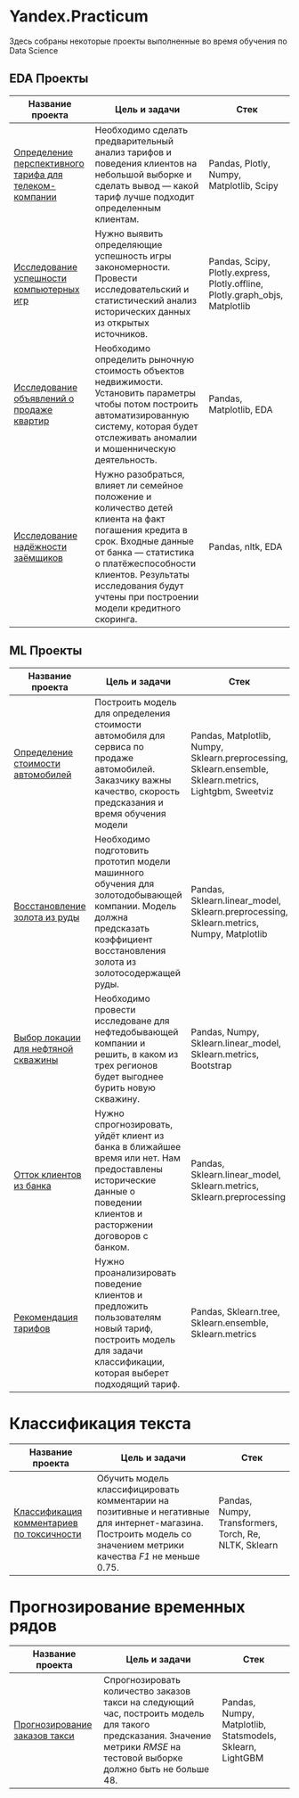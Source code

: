 # Yandex.Practicum

Здесь собраны некоторые проекты выполненные во время обучения по Data Science

## EDA Проекты
Название проекта | Цель и задачи | Стек
--- | --- | ---
[Определение перспективного тарифа для телеком-компании](https://github.com/HappyDari/EDA_Progects/blob/fe86642c0cb142a7e98aba63713abd6221d184df/Statistical_DA/%D0%9E%D0%BF%D1%80%D0%B5%D0%B4%D0%B5%D0%BB%D0%B5%D0%BD%D0%B8%D0%B5%20%D0%BF%D0%B5%D1%80%D1%81%D0%BF%D0%B5%D0%BA%D1%82%D0%B8%D0%B2%D0%BD%D0%BE%D0%B3%D0%BE%20%D1%82%D0%B0%D1%80%D0%B8%D1%84%D0%B0%20%D0%B4%D0%BB%D1%8F%20%D1%82%D0%B5%D0%BB%D0%B5%D0%BA%D0%BE%D0%BC-%D0%BA%D0%BE%D0%BC%D0%BF%D0%B0%D0%BD%D0%B8%D0%B8.ipynb) | Необходимо сделать предварительный анализ тарифов и поведения клиентов на небольшой выборке и сделать вывод — какой тариф лучше подходит определенным клиентам. | Pandas, Plotly, Numpy, Matplotlib, Scipy 
[Исследование успешности компьютерных игр](https://github.com/HappyDari/EDA_Progects/blob/main/Computer_games_DA/%D0%98%D1%81%D1%81%D0%BB%D0%B5%D0%B4%D0%BE%D0%B2%D0%B0%D0%BD%D0%B8%D0%B5%20%D1%83%D1%81%D0%BF%D0%B5%D1%88%D0%BD%D0%BE%D1%81%D1%82%D0%B8%20%D0%BA%D0%BE%D0%BC%D0%BF%D1%8C%D1%8E%D1%82%D0%B5%D1%80%D0%BD%D1%8B%D1%85%20%D0%B8%D0%B3%D1%80.ipynb) | Нужно выявить определяющие успешность игры закономерности. Провести исследовательский и статистический анализ исторических данных из открытых источников. | Pandas, Scipy,  Plotly.express, Plotly.offline, Plotly.graph_objs, Matplotlib
[Исследование объявлений о продаже квартир](https://github.com/HappyDari/EDA_Progects/blob/main/EDA_project/%D0%98%D1%81%D1%81%D0%BB%D0%B5%D0%B4%D0%BE%D0%B2%D0%B0%D0%BD%D0%B8%D0%B5%20%D0%BE%D0%B1%D1%8A%D1%8F%D0%B2%D0%BB%D0%B5%D0%BD%D0%B8%D0%B9%20%D0%BE%20%D0%BF%D1%80%D0%BE%D0%B4%D0%B0%D0%B6%D0%B5%20%D0%BA%D0%B2%D0%B0%D1%80%D1%82%D0%B8%D1%80.ipynb) | Необходимо определить рыночную стоимость объектов недвижимости. Установить параметры чтобы потом построить автоматизированную систему, которая будет отслеживать аномалии и мошенническую деятельность. | Pandas, Matplotlib, EDA
[Исследование надёжности заёмщиков](https://github.com/HappyDari/EDA_Progects/blob/c4e34d84aa3aff2cd2a81c090a8c2bb00a346408/Preprocessing/%D0%98%D1%81%D1%81%D0%BB%D0%B5%D0%B4%D0%BE%D0%B2%D0%B0%D0%BD%D0%B8%D0%B5%20%D0%BD%D0%B0%D0%B4%D0%B5%D0%B6%D0%BD%D0%BE%D1%81%D1%82%D0%B8%20%D0%B7%D0%B0%D0%B5%D0%BC%D1%89%D0%B8%D0%BA%D0%BE%D0%B2.ipynb) | Нужно разобраться, влияет ли семейное положение и количество детей клиента на факт погашения кредита в срок. Входные данные от банка — статистика о платёжеспособности клиентов. Результаты исследования будут учтены при построении модели кредитного скоринга. | Pandas, nltk, EDA

## ML Проекты

Название проекта | Цель и задачи | Стек
--- | --- | ---
[Определение стоимости автомобилей](https://github.com/HappyDari/Car_cost_analysis/blob/main/%D0%9E%D0%BF%D1%80%D0%B5%D0%B4%D0%B5%D0%BB%D0%B5%D0%BD%D0%B8%D0%B5%20%D1%81%D1%82%D0%BE%D0%B8%D0%BC%D0%BE%D1%81%D1%82%D0%B8%20%D0%B0%D0%B2%D1%82%D0%BE%D0%BC%D0%BE%D0%B1%D0%B8%D0%BB%D0%B5%D0%B9.ipynb)  | Построить модель для определения стоимости автомобиля для сервиса по продаже автомобилей. Заказчику важны качество, скорость предсказания и время обучения модели | Pandas, Matplotlib, Numpy, Sklearn.preprocessing, Sklearn.ensemble, Sklearn.metrics, Lightgbm, Sweetviz  |
[Восстановление золота из руды](https://github.com/HappyDari/ML_Progects/blob/main/ML_4/%D0%92%D0%BE%D1%81%D1%81%D1%82%D0%B0%D0%BD%D0%BE%D0%B2%D0%BB%D0%B5%D0%BD%D0%B8%D0%B5%20%D0%B7%D0%BE%D0%BB%D0%BE%D1%82%D0%B0%20%D0%B8%D0%B7%20%D1%80%D1%83%D0%B4%D1%8B.ipynb) | Необходимо подготовить прототип модели машинного обучения для золотодобывающей компании. Модель должна предсказать коэффициент восстановления золота из золотосодержащей руды. | Pandas, Sklearn.linear_model, Sklearn.preprocessing, Sklearn.metrics, Numpy, Matplotlib 
[Выбор локации для нефтяной скважины](https://github.com/HappyDari/ML_Progects/blob/main/ML_3/%D0%92%D1%8B%D0%B1%D0%BE%D1%80%20%D0%BB%D0%BE%D0%BA%D0%B0%D1%86%D0%B8%D0%B8%20%D0%B4%D0%BB%D1%8F%20%D0%BD%D0%B5%D1%84%D1%82%D1%8F%D0%BD%D0%BE%D0%B9%20%D1%81%D0%BA%D0%B2%D0%B0%D0%B6%D0%B8%D0%BD%D1%8B.ipynb) | Необходимо провести исследоване для нефтедобывающей компании и решить, в каком из трех регионов будет выгоднее бурить новую скважину. | Pandas, Numpy, Sklearn.linear_model, Sklearn.metrics, Bootstrap
[Отток клиентов из банка](https://github.com/HappyDari/ML_Progects/blob/main/ML_2/%D0%9E%D1%82%D1%82%D0%BE%D0%BA%20%D0%BA%D0%BB%D0%B8%D0%B5%D0%BD%D1%82%D0%BE%D0%B2.ipynb) | Нужно спрогнозировать, уйдёт клиент из банка в ближайшее время или нет. Нам предоставлены исторические данные о поведении клиентов и расторжении договоров с банком. | Pandas, Sklearn.linear_model, Sklearn.metrics, Sklearn.preprocessing
[Рекомендация тарифов](https://github.com/HappyDari/ML_Progects/blob/main/ML_1/%D0%A0%D0%B5%D0%BA%D0%BE%D0%BC%D0%B5%D0%BD%D0%B4%D0%B0%D1%86%D0%B8%D1%8F%20%D1%82%D0%B0%D1%80%D0%B8%D1%84%D0%BE%D0%B2.ipynb) | Нужно проанализировать поведение клиентов и предложить пользователям новый тариф, построить модель для задачи классификации, которая выберет подходящий тариф.  | Pandas, Sklearn.tree, Sklearn.ensemble, Sklearn.metrics

# Классификация текста
Название проекта | Цель и задачи | Стек
--- | --- | ---
[Классификация комментариев по токсичности](https://github.com/HappyDari/Text_classification/blob/main/%D0%9A%D0%BB%D0%B0%D1%81%D1%81%D0%B8%D1%84%D0%B8%D0%BA%D0%B0%D1%86%D0%B8%D1%8F%20%D0%BA%D0%BE%D0%BC%D0%BC%D0%B5%D0%BD%D1%82%D0%B0%D1%80%D0%B8%D0%B5%D0%B2%20%D0%BF%D0%BE%20%D1%82%D0%BE%D0%BA%D1%81%D0%B8%D1%87%D0%BD%D0%BE%D1%81%D1%82%D0%B8.ipynb) | Обучить модель классифицировать комментарии на позитивные и негативные для интернет-магазина. Построить модель со значением метрики качества *F1* не меньше 0.75. | Pandas, Numpy, Transformers, Torch, Re, NLTK, Sklearn      |

# Прогнозирование временных рядов
Название проекта | Цель и задачи | Стек
--- | --- | ---
[Прогнозирование заказов такси](https://github.com/HappyDari/Time-series/blob/main/%D0%9F%D1%80%D0%BE%D0%B3%D0%BD%D0%BE%D0%B7%D0%B8%D1%80%D0%BE%D0%B2%D0%B0%D0%BD%D0%B8%D0%B5%20%D0%B7%D0%B0%D0%BA%D0%B0%D0%B7%D0%BE%D0%B2%20%D1%82%D0%B0%D0%BA%D1%81%D0%B8.ipynb)| Спрогнозировать количество заказов такси на следующий час, построить модель для такого предсказания. Значение метрики *RMSE* на тестовой выборке должно быть не больше 48. | Pandas, Numpy, Matplotlib, Statsmodels, Sklearn, LightGBM |
